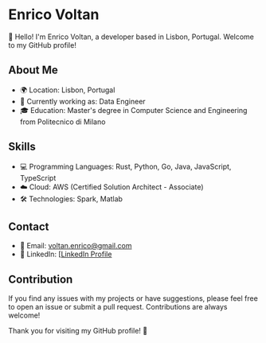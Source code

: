 # Enrico Voltan

👋 Hello! I'm Enrico Voltan, a developer based in Lisbon, Portugal. Welcome to my GitHub profile!

## About Me

- 🌍 Location: Lisbon, Portugal
- 💼 Currently working as: Data Engineer
- 🎓 Education: Master's degree in Computer Science and Engineering from Politecnico di Milano

## Skills

- 💻 Programming Languages: Rust, Python, Go, Java, JavaScript, TypeScript
- ☁️ Cloud: AWS (Certified Solution Architect - Associate)
- 🛠️ Technologies: Spark, Matlab

## Contact

- 📧 Email: voltan.enrico@gmail.com
- 🔗 LinkedIn: [[LinkedIn Profile](https://www.linkedin.com/in/enrico-voltan-08/)

## Contribution

If you find any issues with my projects or have suggestions, please feel free to open an issue or submit a pull request. Contributions are always welcome!

Thank you for visiting my GitHub profile! 🚀


<!--
**08volt/08volt** is a ✨ _special_ ✨ repository because its `README.md` (this file) appears on your GitHub profile.

Here are some ideas to get you started:

- 🔭 I’m currently working on ...
- 🌱 I’m currently learning ...
- 👯 I’m looking to collaborate on ...
- 🤔 I’m looking for help with ...
- 💬 Ask me about ...
- 📫 How to reach me: ...
- 😄 Pronouns: ...
- ⚡ Fun fact: ...
-->
